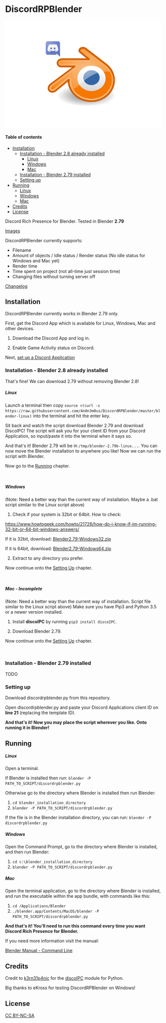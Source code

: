 # DiscordRPBlender

![Logo](https://raw.githubusercontent.com/An0n3m0us/DiscordRPBlender/master/images/DiscordRPBlender.png)

#### Table of contents
   * [Installation](#installation)
      * [Installation - Blender 2.8 already installed](#installation---blender-28-already-installed)
         * [Linux](#linux)
         * [Windows](#windows)
         * [Mac](#mac---incomplete)
      * [Installation - Blender 2.79 installed](#installation---blender-279-installed)
      * [Setting up](#setting-up)
   * [Running](#running)
      * [Linux](#linux)
      * [Windows](#windows-1)
      * [Mac](#mac)
   * [Credits](#credits)
   * [License](#license)

Discord Rich Presence for Blender. Tested in Blender **2.79**

[Images](https://github.com/An0n3m0us/DiscordRPBlender/wiki/Images)

DiscordRPBlender currently supports:
- Filename
- Amount of objects / Idle status / Render status (No idle status for Windows and Mac yet)
- Render time
- Time spent on project (not all-time just session time)
- Changing files without turning server off

[Changelog](https://github.com/An0n3m0us/DiscordRPBlender/wiki/Changelog)


## Installation

DiscordRPBlender currently works in Blender 2.79 only.

First, get the Discord App which is available for Linux, Windows, Mac and other devices.

1. Download the Discord App and log in.

2. Enable Game Activity status on Discord.

Next, [set up a Discord Application](https://github.com/An0n3m0us/DiscordRPBlender/wiki/Creating-a-Discord-Application)

### Installation - Blender 2.8 already installed
That's fine! We can download 2.79 without removing Blender 2.8!

##### Linux
Launch a terminal then copy `source <(curl -s https://raw.githubusercontent.com/An0n3m0us/DiscordRPBlender/master/blender-linux)` into the terminal and hit the enter key.

Sit back and watch the script download Blender 2.79 and download DiscoIPC! The script will ask you for your client ID from your Discord Application, so input/paste it into the terminal when it says so.

And that's it! Blender 2.79 will be in `/tmp/blender-2.79b-linux...`. You can now move the Blender installation to anywhere you like! Now we can run the script with Blender.

Now go to the [Running](#running) chapter.

&nbsp;

##### Windows
(Note: Need a better way than the current way of installation. Maybe a .bat script similar to the Linux script above)

1. Check if your system is 32bit or 64bit. How to check:

https://www.howtogeek.com/howto/21726/how-do-i-know-if-im-running-32-bit-or-64-bit-windows-answers/

If it is 32bit, download: [Blender2.79-Windows32.zip](http://www.mediafire.com/file/x2pqmu8mq03szxw/Blender2.79-Windows32.zip/file)

If it is 64bit, download: [Blender2.79-Windows64.zip](http://www.mediafire.com/file/5yku17tvdi1iyk2/Blender2.79-Windows64.zip/file)

2. Extract to any directory you prefer.

Now continue onto the [Setting Up](#setting-up) chapter.

&nbsp;

##### Mac - Incomplete
(Note: Need a better way than the current way of installation. Script file similar to the Linux script above)
Make sure you have Pip3 and Python 3.5 or a newer version installed.
1. Install **discoIPC** by running `pip3 install discoIPC`.

2. Download Blender 2.79.

Now continue onto the [Setting Up](#setting-up) chapter.

&nbsp;

### Installation - Blender 2.79 installed
TODO

### Setting up

Download discordrpblender.py from this repository.

Open discordrpblender.py and paste your Discord Applications client ID on **line 21** (replacing the template ID).

**And that's it! Now you may place the script wherever you like. Onto running it in Blender!**

## Running
##### Linux
Open a terminal.

If Blender is installed then run:
`blender -P PATH_TO_SCRIPT/discordrpblender.py`

Otherwise go to the directory where Blender is installed then run Blender:
1. `cd blender_installation_directory`
2. `blender -P PATH_TO_SCRIPT/discordrpblender.py`

If the file is in the Blender installation directory, you can run:
`blender -P discordrpblender.py`

##### Windows
Open the Command Prompt, go to the directory where Blender is installed, and then run Blender:
1. `cd c:\blender_installation_directory`
2. `blender -P PATH_TO_SCRIPT/discordrpblender.py`

##### Mac
Open the terminal application, go to the directory where Blender is installed, and run the executable within the app bundle, with commands like this:
1. `cd /Applications/Blender`
2. `./blender.app/Contents/MacOS/blender -P PATH_TO_SCRIPT/discordrpblender.py`

**And that's it! You'll need to run this command every time you want Discord Rich Presence for Blender.**

If you need more information visit the manual:

[Blender Manual - Command Line](https://docs.blender.org/manual/en/latest/render/workflows/command_line.html)

## Credits

Credit to [k3rn31p4nic](https://github.com/k3rn31p4nic/) for the [discoIPC](https://github.com/k3rn31p4nic/discoIPC) module for Python.

Big thanks to eKross for testing DiscordRPBlender on Windows!

## License
[CC BY-NC-SA](https://creativecommons.org/licenses/by-nc-sa/4.0/)

